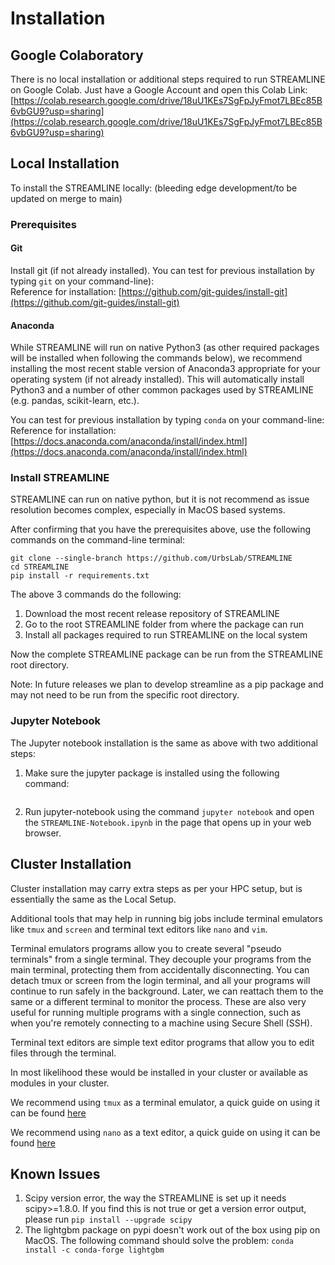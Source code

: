 # Installation

## Google Colaboratory
There is no local installation or additional steps required to run
STREAMLINE on Google Colab.
Just have a Google Account and open this Colab Link:
[https://colab.research.google.com/drive/18uU1KEs7SgFpJyFmot7LBEc85B6vbGU9?usp=sharing](https://colab.research.google.com/drive/18uU1KEs7SgFpJyFmot7LBEc85B6vbGU9?usp=sharing)

## Local Installation
To install the STREAMLINE locally:
(bleeding edge development/to be updated on merge to main)

### Prerequisites
#### Git
Install git (if not already installed). You can test for previous installation by typing `git` on your command-line):\
Reference for installation: [https://github.com/git-guides/install-git](https://github.com/git-guides/install-git)

#### Anaconda
While STREAMLINE will run on native Python3 (as other required packages will be installed when following the commands below), we recommend installing the most recent stable version of Anaconda3 appropriate for your operating system (if not already installed). This will automatically install Python3 and a number of other common packages
used by STREAMLINE (e.g. pandas, scikit-learn, etc.).

You can test for previous installation by typing `conda` on your command-line:\
Reference for installation: [https://docs.anaconda.com/anaconda/install/index.html](https://docs.anaconda.com/anaconda/install/index.html)

### Install STREAMLINE
STREAMLINE can run on native python, but it is not recommend as issue resolution becomes complex, especially in MacOS based systems.

After confirming that you have the prerequisites above,
use the following commands on the command-line terminal:
```
git clone --single-branch https://github.com/UrbsLab/STREAMLINE
cd STREAMLINE
pip install -r requirements.txt
```

The above 3 commands do the following:
1. Download the most recent release repository of STREAMLINE
2. Go to the root STREAMLINE folder from where the package can run
3. Install all packages required to run STREAMLINE on the local system

Now the complete STREAMLINE package can be run
from the STREAMLINE root directory.

Note: In future releases we plan to develop streamline
as a pip package and may not need to be run from the specific root directory.

### Jupyter Notebook
The Jupyter notebook installation is the same as above with two additional steps:

1. Make sure the jupyter package is installed using the following command:
   ```pip install jupyter
   ```
2. Run jupyter-notebook using the command `jupyter notebook` and open the `STREAMLINE-Notebook.ipynb` in the
   page that opens up in your web browser.

## Cluster Installation
Cluster installation may carry extra steps as per your HPC setup, but is essentially the same as the Local Setup.

Additional tools that may help in running big jobs include terminal emulators like `tmux` and `screen`
and terminal text editors like `nano` and `vim`.

Terminal emulators programs allow you to create several "pseudo terminals" from a single terminal.
They decouple your programs from the main terminal,
protecting them from accidentally disconnecting.
You can detach tmux or screen from the login terminal,
and all your programs will continue to run safely in the background.
Later, we can reattach them to the same or a different terminal to
monitor the process. These are also very useful for running multiple programs with a single connection,
such as when you're remotely connecting to a machine using Secure Shell (SSH).

Terminal text editors are simple text editor programs that allow you to edit files through the terminal.

In most likelihood these would be installed in your cluster or available as modules in your cluster.

We recommend using `tmux` as a terminal emulator,
a quick guide on using it can be found [here](https://www.redhat.com/sysadmin/introduction-tmux-linux)

We recommend using `nano` as a text editor,
a quick guide on using it can be found [here](https://www.hostinger.com/tutorials/how-to-install-and-use-nano-text-editor)


## Known Issues

1. Scipy version error, the way the STREAMLINE is set up it needs scipy>=1.8.0. If you find this is not true or
   get a version error output, please run `pip install --upgrade scipy`
2. The lightgbm package on pypi doesn't work out of the box using pip on MacOS. The following command should solve the problem:
   ```conda install -c conda-forge lightgbm```
